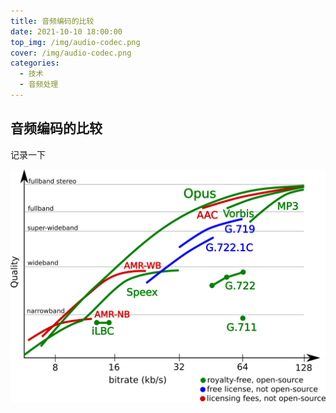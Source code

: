```yaml
---
title: 音频编码的比较
date: 2021-10-10 18:00:00
top_img: /img/audio-codec.png
cover: /img/audio-codec.png
categories:
  - 技术
  - 音频处理
---
```

## 音频编码的比较

记录一下

![audio-codec](/img/audio-codec.png)

